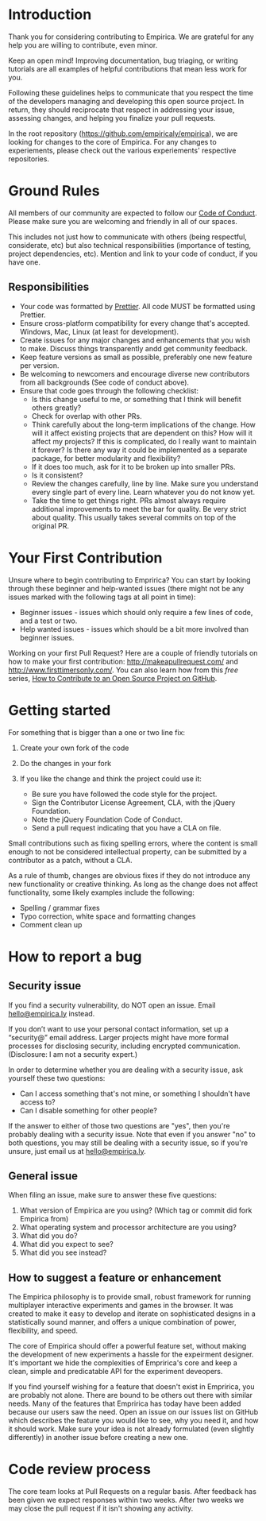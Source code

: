 # Introduction

Thank you for considering contributing to Empirica. We are grateful for any help
you are willing to contribute, even minor.

Keep an open mind! Improving documentation, bug triaging, or writing tutorials
are all examples of helpful contributions that mean less work for you.

Following these guidelines helps to communicate that you respect the time of the
developers managing and developing this open source project. In return, they
should reciprocate that respect in addressing your issue, assessing changes, and
helping you finalize your pull requests.

In the root repository (https://github.com/empiricaly/empirica), we are looking
for changes to the core of Empirica. For any changes to experiements, please
check out the various experiements' respective repositories.

<!-- ### Explain contributions you are NOT looking for (if any).

Again, defining this up front means less work for you. If someone ignores your guide and submits something you don’t want, you can simply close it and point to your policy.

> Please, don't use the issue tracker for [support questions]. Check whether the #pocoo IRC channel on Freenode can help with your issue. If your problem is not strictly Werkzeug or Flask specific, #python is generally more active. Stack Overflow is also worth considering. -->

# Ground Rules

All members of our community are expected to follow our
[Code of Conduct](code_of_conduct). Please make sure you are welcoming and
friendly in all of our spaces.

This includes not just how to communicate with others (being respectful, considerate, etc) but also technical responsibilities (importance of testing, project dependencies, etc). Mention and link to your code of conduct, if you have one.

## Responsibilities

* Your code was formatted by [Prettier](https://prettier.io/). All code MUST be formatted using Prettier.
* Ensure cross-platform compatibility for every change that's accepted. Windows, Mac, Linux (at least for development).
* Create issues for any major changes and enhancements that you wish to make. Discuss things transparently andd get community feedback.
* Keep feature versions as small as possible, preferably one new feature per version.
* Be welcoming to newcomers and encourage diverse new contributors from all backgrounds (See code of conduct above).
* Ensure that code goes through the following checklist:
  * Is this change useful to me, or something that I think will benefit others greatly?
  * Check for overlap with other PRs.
  * Think carefully about the long-term implications of the change. How will it affect existing projects that are dependent on this? How will it affect my projects? If this is complicated, do I really want to maintain it forever? Is there any way it could be implemented as a separate package, for better modularity and flexibility?
  * If it does too much, ask for it to be broken up into smaller PRs.
  * Is it consistent?
  * Review the changes carefully, line by line. Make sure you understand every single part of every line. Learn whatever you do not know yet.
  * Take the time to get things right. PRs almost always require additional improvements to meet the bar for quality. Be very strict about quality. This usually takes several commits on top of the original PR.

# Your First Contribution

Unsure where to begin contributing to Empririca? You can start by looking
through these beginner and help-wanted issues (there might not be any issues
marked with the following tags at all point in time):

* Beginner issues - issues which should only require a few lines of code, and a
  test or two.
* Help wanted issues - issues which should be a bit more involved than beginner
  issues.

Working on your first Pull Request? Here are a couple of friendly tutorials on
how to make your first contribution: http://makeapullrequest.com/ and
http://www.firsttimersonly.com/. You can also learn how from this _free_ series,
[How to Contribute to an Open Source Project on GitHub](https://egghead.io/series/how-to-contribute-to-an-open-source-project-on-github).

# Getting started

For something that is bigger than a one or two line fix:

1.  Create your own fork of the code
2.  Do the changes in your fork
3.  If you like the change and think the project could use it:

    * Be sure you have followed the code style for the project.
    * Sign the Contributor License Agreement, CLA, with the jQuery Foundation.
    * Note the jQuery Foundation Code of Conduct.
    * Send a pull request indicating that you have a CLA on file.

Small contributions such as fixing spelling errors, where the content is small enough to not be considered intellectual property, can be submitted by a contributor as a patch, without a CLA.

As a rule of thumb, changes are obvious fixes if they do not introduce any new functionality or creative thinking. As long as the change does not affect functionality, some likely examples include the following:

* Spelling / grammar fixes
* Typo correction, white space and formatting changes
* Comment clean up

# How to report a bug

## Security issue

If you find a security vulnerability, do NOT open an issue. Email
hello@empirica.ly instead.

If you don’t want to use your personal contact information, set up a “security@”
email address. Larger projects might have more formal processes for disclosing
security, including encrypted communication. (Disclosure: I am not a security
expert.)

In order to determine whether you are dealing with a security issue, ask yourself these two questions:

* Can I access something that's not mine, or something I shouldn't have access to?
* Can I disable something for other people?

If the answer to either of those two questions are "yes", then you're probably
dealing with a security issue. Note that even if you answer "no" to both
questions, you may still be dealing with a security issue, so if you're unsure,
just email us at hello@empirica.ly.

## General issue

When filing an issue, make sure to answer these five questions:

1.  What version of Empirica are you using? (Which tag or commit did fork Empirica from)
2.  What operating system and processor architecture are you using?
3.  What did you do?
4.  What did you expect to see?
5.  What did you see instead?

## How to suggest a feature or enhancement

The Empirica philosophy is to provide small, robust framework for running
multiplayer interactive experiments and games in the browser. It was created to
make it easy to develop and iterate on sophisticated designs in a statistically
sound manner, and offers a unique combination of power, flexibility, and speed.

The core of Empirica should offer a powerful feature set, without making the
development of new experiments a hassle for the expeirment designer. It's
important we hide the complexities of Empririca's core and keep a clean, simple
and predicatable API for the experiment deveopers.

If you find yourself wishing for a feature that doesn't exist in Empririca, you
are probably not alone. There are bound to be others out there with similar
needs. Many of the features that Empririca has today have been added because our
users saw the need. Open an issue on our issues list on GitHub which describes
the feature you would like to see, why you need it, and how it should work. Make
sure your idea is not already formulated (even slightly differently) in another
issue before creating a new one.

# Code review process

The core team looks at Pull Requests on a regular basis. After feedback has been
given we expect responses within two weeks. After two weeks we may close the
pull request if it isn't showing any activity.

<!-- # Community

// It would be nice to add Gitter or Slack for talking to the community. But at
// the same time that is quite demanding time-wise, so gotta make sure we have
// the time.

> You can chat with the core team on https://gitter.im/cucumber/cucumber. We try to have office hours on Fridays.

[source: [cucumber-ruby](https://github.com/cucumber/cucumber-ruby/blob/master/CONTRIBUTING.md#talking-with-other-devs)] **Need more inspiration?**
[1][chef](https://github.com/chef/chef/blob/master/CONTRIBUTING.md#-developer-office-hours) [2][cookiecutter](https://github.com/audreyr/cookiecutter#community) -->

[code_of_conduct]: https://raw.githubusercontent.com/empiricaly/empirica/master/CODE_OF_CONDUCT.md
